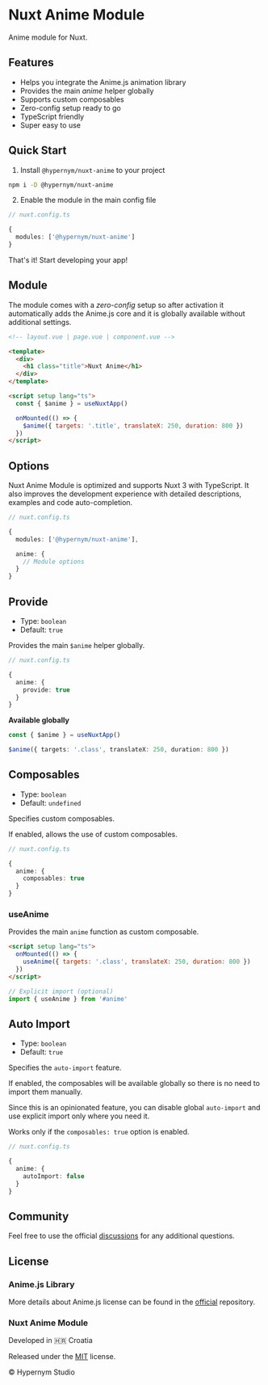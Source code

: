 # Nuxt Anime Module

Anime module for Nuxt.

## Features

- Helps you integrate the Anime.js animation library
- Provides the main _anime_ helper globally
- Supports custom composables
- Zero-config setup ready to go
- TypeScript friendly
- Super easy to use

## Quick Start

1. Install `@hypernym/nuxt-anime` to your project

```sh
npm i -D @hypernym/nuxt-anime
```

2. Enable the module in the main config file

```ts
// nuxt.config.ts

{
  modules: ['@hypernym/nuxt-anime']
}
```

That's it! Start developing your app!

## Module

The module comes with a _zero-config_ setup so after activation it automatically adds the Anime.js core and it is globally available without additional settings.

```html
<!-- layout.vue | page.vue | component.vue -->

<template>
  <div>
    <h1 class="title">Nuxt Anime</h1>
  </div>
</template>

<script setup lang="ts">
  const { $anime } = useNuxtApp()

  onMounted(() => {
    $anime({ targets: '.title', translateX: 250, duration: 800 })
  })
</script>
```

## Options

Nuxt Anime Module is optimized and supports Nuxt 3 with TypeScript. It also improves the development experience with detailed descriptions, examples and code auto-completion.

```ts
// nuxt.config.ts

{
  modules: ['@hypernym/nuxt-anime'],

  anime: {
    // Module options
  }
}
```

## Provide

- Type: `boolean`
- Default: `true`

Provides the main `$anime` helper globally.

```ts
// nuxt.config.ts

{
  anime: {
    provide: true
  }
}
```

**Available globally**

```ts
const { $anime } = useNuxtApp()

$anime({ targets: '.class', translateX: 250, duration: 800 })
```

## Composables

- Type: `boolean`
- Default: `undefined`

Specifies custom composables.

If enabled, allows the use of custom composables.

```ts
// nuxt.config.ts

{
  anime: {
    composables: true
  }
}
```

### useAnime

Provides the main `anime` function as custom composable.

```html
<script setup lang="ts">
  onMounted(() => {
    useAnime({ targets: '.class', translateX: 250, duration: 800 })
  })
</script>
```

```ts
// Explicit import (optional)
import { useAnime } from '#anime'
```

## Auto Import

- Type: `boolean`
- Default: `true`

Specifies the `auto-import` feature.

If enabled, the composables will be available globally so there is no need to import them manually.

Since this is an opinionated feature, you can disable global `auto-import` and use explicit import only where you need it.

Works only if the `composables: true` option is enabled.

```ts
// nuxt.config.ts

{
  anime: {
    autoImport: false
  }
}
```

## Community

Feel free to use the official [discussions](https://github.com/hypernym-studio/nuxt-anime/discussions) for any additional questions.

## License

### Anime.js Library

More details about Anime.js license can be found in the <a href="https://github.com/juliangarnier/anime">official</a> repository.

### Nuxt Anime Module

Developed in 🇭🇷 Croatia

Released under the [MIT](LICENSE.txt) license.

© Hypernym Studio
